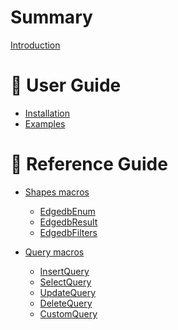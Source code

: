 # Summary

[Introduction](./introduction.md)

# 📖 User Guide

- [Installation](./installation.md)
- [Examples]()

# 📖 Reference Guide


- [Shapes macros](./shape-macros/shape-macros.md)
  - [EdgedbEnum](./shape-macros/edgedb-enum.md)
  - [EdgedbResult](./shape-macros/edgedb-result.md)
  - [EdgedbFilters](./shape-macros/edgedb-filters.md)
  

- [Query macros](./query-macros/query-macros.md)
    - [InsertQuery](./query-macros/insert-query.md)
    - [SelectQuery]()
    - [UpdateQuery]()
    - [DeleteQuery]()
    - [CustomQuery]()

